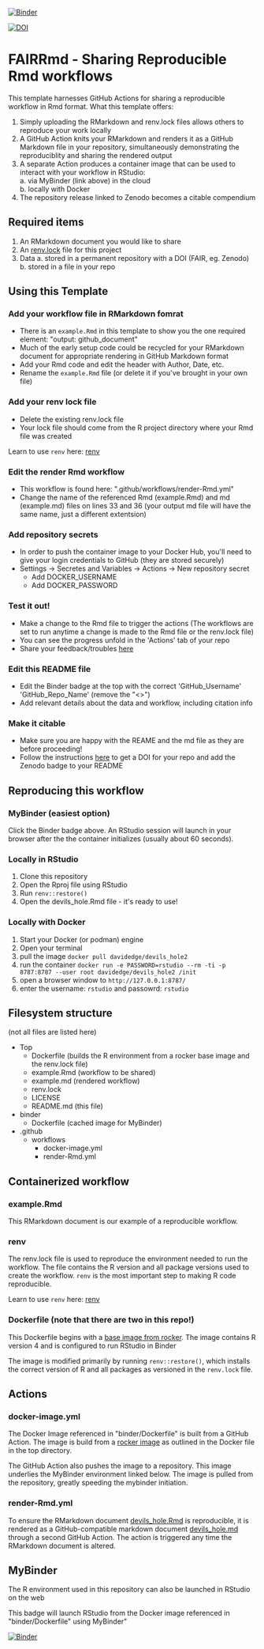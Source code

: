 [![Binder](https://mybinder.org/badge_logo.svg)](https://mybinder.org/v2/gh/<GitHub_Username>/<GitHub_Repo_Name>/HEAD?urlpath=rstudio)

[![DOI](https://zenodo.org/badge/DOI/10.5281/zenodo.14846119.svg)](https://doi.org/10.5281/zenodo.14846119)

# FAIRRmd - Sharing Reproducible Rmd workflows
This template harnesses GitHub Actions for sharing a reproducible workflow in Rmd format. What this template offers:

1. Simply uploading the RMarkdown and renv.lock files allows others to reproduce your work locally
2. A GitHub Action knits your RMarkdown and renders it as a GitHub Markdown file in your repository, simultaneously demonstrating the reproduciblity and sharing the rendered output
3. A separate Action produces a container image that can be used to interact with your workflow in RStudio:<br>
  a. via MyBinder (link above) in the cloud <br>
  b. locally with Docker
5. The repository release linked to Zenodo becomes a citable compendium

## Required items
1. An RMarkdown document you would like to share
2. An [renv.lock](https://rstudio.github.io/renv/articles/renv.html) file for this project
3. Data
  a. stored in a permanent repository with a DOI (FAIR, eg. Zenodo)
  b. stored in a file in your repo

## Using this Template
### Add your workflow file in RMarkdown fomrat

* There is an `example.Rmd` in this template to show you the one required element: "output: github_document"
* Much of the early setup code could be recycled for your RMarkdown document for appropriate rendering in GitHub Markdown format
* Add your Rmd code and edit the header with Author, Date, etc.
* Rename the `example.Rmd` file (or delete it if you've brought in your own file)

### Add your renv lock file

* Delete the existing renv.lock file
* Your lock file should come from the R project directory where your Rmd file was created

Learn to use `renv` here: [renv](https://rstudio.github.io/renv/articles/renv.html)

### Edit the render Rmd workflow

* This workflow is found here: ".github/workflows/render-Rmd.yml"
* Change the name of the referenced Rmd (example.Rmd) and md (example.md) files on lines 33 and 36 (your output md file will have the same name, just a different extentsion)

### Add repository secrets

* In order to push the container image to your Docker Hub, you'll need to give your login credentials to GitHub (they are stored securely)
* Settings -> Secretes and Variables -> Actions -> New repository secret
  * Add DOCKER_USERNAME
  * Add DOCKER_PASSWORD

### Test it out!

* Make a change to the Rmd file to trigger the actions (The workflows are set to run anytime a change is made to the Rmd file or the renv.lock file)
* You can see the progress unfold in the 'Actions' tab of your repo
* Share your feedback/troubles [here](https://github.com/DaveEdge1/FAIRRmd/issues)

### Edit this README file

* Edit the Binder badge at the top with the correct 'GitHub_Username' 'GitHub_Repo_Name' (remove the "<>")
* Add relevant details about the data and workflow, including citation info

### Make it citable

* Make sure you are happy with the REAME and the md file as they are before proceeding!
* Follow the instructions [here](https://docs.github.com/en/repositories/archiving-a-github-repository/referencing-and-citing-content) to get a DOI for your repo and add the Zenodo badge to your README

## Reproducing this workflow

### MyBinder (easiest option)

Click the Binder badge above. An RStudio session will launch in your browser after the the container initializes (usually about 60 seconds).

### Locally in RStudio

1. Clone this repository
2. Open the Rproj file using RStudio
3. Run `renv::restore()`
4. Open the devils_hole.Rmd file - it's ready to use!

### Locally with Docker

1. Start your Docker (or podman) engine
2. Open your terminal
3. pull the image `docker pull davidedge/devils_hole2`
4. run the container `docker run -e PASSWORD=rstudio --rm -ti -p 8787:8787 --user root davidedge/devils_hole2 /init`
5. open a browser window to `http://127.0.0.1:8787/`
6. enter the username: `rstudio` and passowrd: `rstudio`

## Filesystem structure
(not all files are listed here)

* Top
  * Dockerfile (builds the R environment from a rocker base image and the renv.lock file)
  * example.Rmd (workflow to be shared)
  * example.md (rendered workflow)
  * renv.lock
  * LICENSE
  * README.md (this file)
* binder
  * Dockerfile (cached image for MyBinder)
* .github
  * workflows
    * docker-image.yml
    * render-Rmd.yml

## Containerized workflow

### example.Rmd

This RMarkdown document is our example of a reproducible workflow.

### renv

The renv.lock file is used to reproduce the environment needed to run the workflow. The file contains the R version and all package versions used to create the workflow. `renv` is the most important step to making R code reproducible.

Learn to use `renv` here: [renv](https://rstudio.github.io/renv/articles/renv.html)

### Dockerfile (<strong>note that there are two in this repo!</strong>)

This Dockerfile begins with a [base image from rocker](https://rocker-project.org/images/versioned/binder.html). The image contains R version 4 and is configured to run RStudio in Binder

The image is modified primarily by running `renv::restore()`, which installs the correct version of R and all packages as versioned in the `renv.lock` file.

## Actions

### docker-image.yml

The Docker Image referenced in "binder/Dockerfile" is built from a GitHub Action. The image is build from a [rocker image](https://rocker-project.org/images/versioned/binder.html) as outlined in the Docker file in the top directory. 

The GitHub Action also pushes the image to a repository. This image underlies the MyBinder environment linked below. The image is pulled from the repository, greatly speeding the mybinder initiation.

### render-Rmd.yml

To ensure the RMarkdown document [devils_hole.Rmd](https://github.com/DaveEdge1/Devils_Hole2/blob/master/devils_hole.Rmd) is reproducible, it is rendered as a GitHub-compatible markdown document [devils_hole.md](https://github.com/DaveEdge1/Devils_Hole2/blob/master/devils_hole.md) through a second GitHub Action. The action is triggered any time the RMarkdown document is altered.

## MyBinder

The R environment used in this repository can also be launched in RStudio on the web 

This badge will launch RStudio from the Docker image referenced in "binder/Dockerfile" using MyBinder"

[![Binder](https://mybinder.org/badge_logo.svg)](https://mybinder.org/v2/gh/DaveEdge1/Devils_Hole2/HEAD?urlpath=rstudio)

